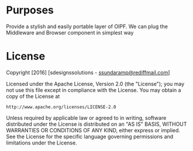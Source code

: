 # Purposes
Provide a stylish and easily portable layer of OIPF. We can plug the Middleware and Browser component in simplest way
# License
Copyright [2016] [sdesignssolutions - ssundaramp@rediffmail.com]

Licensed under the Apache License, Version 2.0 (the "License");
you may not use this file except in compliance with the License.
You may obtain a copy of the License at

    http://www.apache.org/licenses/LICENSE-2.0

Unless required by applicable law or agreed to in writing, software
distributed under the License is distributed on an "AS IS" BASIS,
WITHOUT WARRANTIES OR CONDITIONS OF ANY KIND, either express or implied.
See the License for the specific language governing permissions and
limitations under the License.
